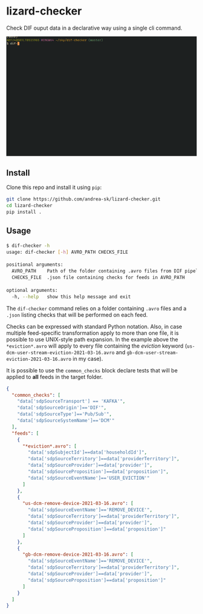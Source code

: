 # lizard-checker

Check DIF ouput data in a declarative way using a single cli command.

![](https://github.com/andrea-sk/lizard-checker/blob/master/images/cli.gif)

## Install

Clone this repo and install it using `pip`:

```sh
git clone https://github.com/andrea-sk/lizard-checker.git
cd lizard-checker
pip install .
```

## Usage

```sh
$ dif-checker -h
usage: dif-checker [-h] AVRO_PATH CHECKS_FILE

positional arguments:
  AVRO_PATH    Path of the folder containing .avro files from DIF pipeline
  CHECKS_FILE  .json file containing checks for feeds in AVRO_PATH

optional arguments:
  -h, --help   show this help message and exit
```

The `dif-checker` command relies on a folder containing `.avro` files and a `.json` listing checks that will be
performed on each feed.

Checks can be expressed with standard Python notation. Also, in case multiple feed-specific transformation apply
to more than one file, it is possible to use UNIX-style path expansion. In the example above the `*eviction*.avro` will
apply to every file containing the _eviction_ keyword (`us-dcm-user-stream-eviction-2021-03-16.avro` and
`gb-dcm-user-stream-eviction-2021-03-16.avro` in my case).

It is possible to use the `common_checks` block declare tests that will be applied to **all** feeds in the target folder.

```json
{
  "common_checks": [
    "data['sdpSourceTransport'] == 'KAFKA'",
    "data['sdpSourceOrigin']=='DIF'",
    "data['sdpSourceType']=='Pub/Sub'",
    "data['sdpSourceSystemName']=='DCM'"
  ],
  "feeds": [
    {
      "*eviction*.avro": [
        "data['sdpSubjectId']==data['householdId']",
        "data['sdpSourceTerritory']==data['providerTerritory']",
        "data['sdpSourceProvider']==data['provider']",
        "data['sdpSourceProposition']==data['proposition']",
        "data['sdpSourceEventName']=='USER_EVICTION'"
      ]
    },
    {
      "us-dcm-remove-device-2021-03-16.avro": [
        "data['sdpSourceEventName']=='REMOVE_DEVICE'",
        "data['sdpSourceTerritory']==data['providerTerritory']",
        "data['sdpSourceProvider']==data['provider']",
        "data['sdpSourceProposition']==data['proposition']"
      ]
    },
    {
      "gb-dcm-remove-device-2021-03-16.avro": [
        "data['sdpSourceEventName']=='REMOVE_DEVICE'",
        "data['sdpSourceTerritory']==data['providerTerritory']",
        "data['sdpSourceProvider']==data['provider']",
        "data['sdpSourceProposition']==data['proposition']"
      ]
    }
  ]
}
```

